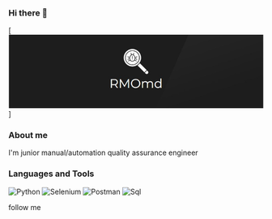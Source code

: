 ### Hi there 👋

[![Header](https://github.com/RMOmd/RMOmd/blob/main/assets/logo%2Bgit.jpg)]

### About me
I'm junior manual/automation quality assurance engineer

### Languages and Tools

![Python](https://img.shields.io/badge/-Python-abcc04?style=for-the-badge&logo=python)
![Selenium](https://img.shields.io/badge/-Selenium-063d14?style=for-the-badge&logo=selenium)
![Postman](https://img.shields.io/badge/-Postman-171413?style=for-the-badge&logo=Postman)
![Sql](https://img.shields.io/badge/-Sql-f2670a?style=for-the-badge&logo=Sql)

follow me
